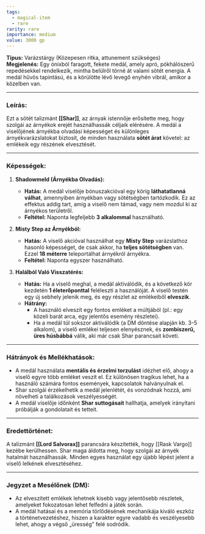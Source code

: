 ```yaml
---
tags:
  - magical-item
  - rare
rarity: rare
importance: medium
value: 3000 gp
---
```

**Típus:** Varázstárgy (Közepesen ritka, attunement szükséges)  
**Megjelenés:** Egy ónixból faragott, fekete medál, amely apró, pókhálószerű repedésekkel rendelkezik, mintha belülről törné át valami sötét energia. A medál hűvös tapintású, és a körülötte lévő levegő enyhén vibrál, amikor a közelben van.

---

### **Leírás:**

Ezt a sötét talizmánt **[[Shar]]**, az árnyak istennője erősítette meg, hogy szolgái az árnyékok erejét használhassák céljaik elérésére. A medál a viselőjének árnyékba olvadási képességet és különleges árnyékvarázslatokat biztosít, de minden használata **sötét árat** követel: az emlékeik egy részének elvesztését.

---

### **Képességek:**

1. **Shadowmeld (Árnyékba Olvadás):**
    
    - **Hatás:** A medál viselője bónuszakcióval egy körig **láthatatlanná válhat**, amennyiben árnyékban vagy sötétségben tartózkodik. Ez az effektus addig tart, amíg a viselő nem támad, vagy nem mozdul ki az árnyékos területről.
    - **Feltétel:** Naponta legfeljebb **3 alkalommal** használható.
2. **Misty Step az Árnyékból:**
    
    - **Hatás:** A viselő akcióval használhat egy **Misty Step** varázslathoz hasonló képességet, de csak akkor, ha **teljes sötétségben** van. Ezzel **18 méterre** teleportálhat árnyékról árnyékra.
    - **Feltétel:** Naponta egyszer használható.
3. **Halálból Való Visszatérés:**
    
    - **Hatás:** Ha a viselő meghal, a medál aktiválódik, és a következő kör kezdetén **1 életerőponttal** feléleszti a használóját. A viselő testén egy új sebhely jelenik meg, és egy részlet az emlékeiből **elveszik**.
    - **Hátrány:**
        - A használó elveszít egy fontos emléket a múltjából (pl.: egy közeli barát arca, egy jelentős esemény részletei).
        - Ha a medál túl sokszor aktiválódik (a DM döntése alapján kb. 3-5 alkalom), a viselő emlékei teljesen elenyésznek, és **zombiszerű, üres húsbábbá** válik, aki már csak Shar parancsait követi.

---

### **Hátrányok és Mellékhatások:**

- A medál használata **mentális és érzelmi torzulást** idézhet elő, ahogy a viselő egyre több emléket veszít el. Ez különösen tragikus lehet, ha a használó számára fontos események, kapcsolatok halványulnak el.
- Shar szolgái érzékelhetik a medál jelenlétét, és vonzódnak hozzá, ami növelheti a találkozások veszélyességét.
- A medál viselője időnként **Shar suttogásait** hallhatja, amelyek irányítani próbálják a gondolatait és tetteit.

---

### **Eredettörténet:**

A talizmánt **[[Lord Salvorax]]** parancsára készítették, hogy [[Rask Vargo]] kezébe kerülhessen. Shar maga áldotta meg, hogy szolgái az árnyék hatalmát használhassák. Minden egyes használat egy újabb lépést jelent a viselő lelkének elvesztéséhez.

---

### **Jegyzet a Mesélőnek (DM):**

- Az elveszített emlékek lehetnek kisebb vagy jelentősebb részletek, amelyeket fokozatosan lehet felfedni a játék során.
- A medál hatásai és a memória törlődésének mechanikája kiváló eszköz a történetvezetéshez, hiszen a karakter egyre vadabb és veszélyesebb lehet, ahogy a végső „üresség” felé sodródik.